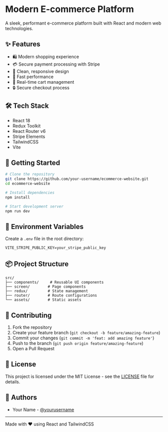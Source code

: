 # Modern E-commerce Platform

A sleek, performant e-commerce platform built with React and modern web technologies.

## ✨ Features

- 🛍️ Modern shopping experience
- 💳 Secure payment processing with Stripe
- 🎨 Clean, responsive design
- 🚀 Fast performance
- 🛒 Real-time cart management
- 🔒 Secure checkout process

## 🛠️ Tech Stack

- React 18
- Redux Toolkit
- React Router v6
- Stripe Elements
- TailwindCSS
- Vite

## 🚀 Getting Started

```bash
# Clone the repository
git clone https://github.com/your-username/ecommerce-website.git
cd ecommerce-website

# Install dependencies
npm install

# Start development server
npm run dev
```

## 🔧 Environment Variables

Create a `.env` file in the root directory:

```env
VITE_STRIPE_PUBLIC_KEY=your_stripe_public_key
```

## 📦 Project Structure

```
src/
├── components/     # Reusable UI components
├── screen/        # Page components
├── redux/         # State management
├── router/        # Route configurations
└── assets/        # Static assets
```

## 🤝 Contributing

1. Fork the repository
2. Create your feature branch (`git checkout -b feature/amazing-feature`)
3. Commit your changes (`git commit -m 'feat: add amazing feature'`)
4. Push to the branch (`git push origin feature/amazing-feature`)
5. Open a Pull Request

## 📝 License

This project is licensed under the MIT License - see the [LICENSE](LICENSE) file for details.

## 👥 Authors

- Your Name - [@yourusername](https://github.com/yourusername)

---

Made with ❤️ using React and TailwindCSS
